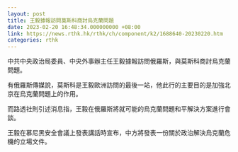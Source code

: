 ```yaml
---
layout: post
title: 王毅據報訪問莫斯科商討烏克蘭問題
date: 2023-02-20 16:48:34.000000000 +08:00
link: https://news.rthk.hk/rthk/ch/component/k2/1688640-20230220.htm
categories: rthk
---
```


中共中央政治局委員、中央外事辦主任王毅據報訪問俄羅斯，與莫斯科商討烏克蘭問題。

有俄羅斯傳媒說，莫斯科是王毅歐洲訪問的最後一站，他此行的主要目的是加強北京在烏克蘭問題上的作用。

而路透社則引述消息指，王毅在俄羅斯將就可能的烏克蘭問題和平解決方案進行會談。

王毅在慕尼黑安全會議上發表講話時宣布，中方將發表一份關於政治解決烏克蘭危機的立場文件。

